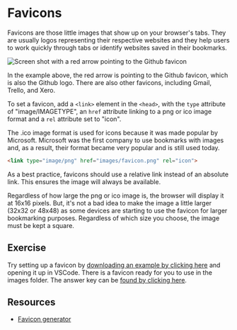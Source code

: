 # Favicons
Favicons are those little images that show up on your browser's tabs. They are usually logos representing their respective websites and they help users to work quickly through tabs or identify websites saved in their bookmarks. 

![Screen shot with a red arrow pointing to the Github favicon](https://hychalknotes.s3.amazonaws.com/favicon-example--conEd.png)

In the example above, the red arrow is pointing to the Github favicon, which is also the Github logo. There are also other favicons, including Gmail, Trello, and Xero. 

To set a favicon, add a `<link>` element in the `<head>`, with the `type` attribute of "image/IMAGETYPE", an `href` attribute linking to a png or ico image format and a `rel` attribute set to "icon". 

The .ico image format is used for icons because it was made popular by Microsoft. Microsoft was the first company to use bookmarks with images and, as a result, their format became very popular and is still used today. 

```html
<link type="image/png" href="images/favicon.png" rel="icon">
```

As a best practice, favicons should use a relative link instead of an absolute link. This ensures the image will always be available. 

Regardless of how large the png or ico image is, the browser will display it at 16x16 pixels. But, it's not a bad idea to make the image a little larger (32x32 or 48x48) as some devices are starting to use the favicon for larger bookmarking purposes. Regardless of which size you choose, the image must be kept a square.

## Exercise
Try setting up a favicon by [downloading an example by clicking here](https://hychalknotes.s3.amazonaws.com/favicon-fun--conEd.zip) and opening it up in VSCode. There is a favicon ready for you to use in the images folder. The answer key can be [found by clicking here](https://hychalknotes.s3.amazonaws.com/favicon-fun-ANSWER--conEd.zip). 

## Resources
* [Favicon generator](https://favicon.io/)